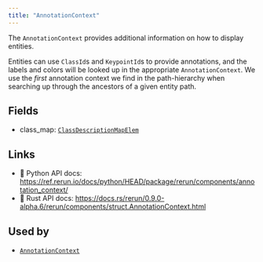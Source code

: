 ```yaml
---
title: "AnnotationContext"
---
```


The `AnnotationContext` provides additional information on how to display entities.

Entities can use `ClassId`s and `KeypointId`s to provide annotations, and
the labels and colors will be looked up in the appropriate
`AnnotationContext`. We use the *first* annotation context we find in the
path-hierarchy when searching up through the ancestors of a given entity
path.

## Fields

* class_map: [`ClassDescriptionMapElem`](../datatypes/class_description_map_elem.md)

## Links
 * 🐍 Python API docs: https://ref.rerun.io/docs/python/HEAD/package/rerun/components/annotation_context/
 * 🦀 Rust API docs: https://docs.rs/rerun/0.9.0-alpha.6/rerun/components/struct.AnnotationContext.html


## Used by

* [`AnnotationContext`](../archetypes/annotation_context.md)

